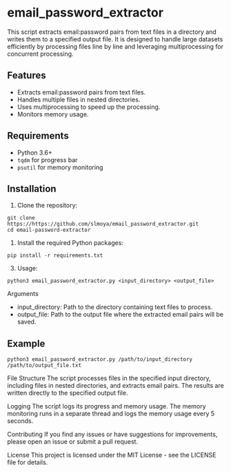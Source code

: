 # email_password_extractor

This script extracts email:password pairs from text files in a directory and writes them to a specified output file. It is designed to handle large datasets efficiently by processing files line by line and leveraging multiprocessing for concurrent processing.

## Features

- Extracts email:password pairs from text files.
- Handles multiple files in nested directories.
- Uses multiprocessing to speed up the processing.
- Monitors memory usage.

## Requirements

- Python 3.6+
- `tqdm` for progress bar
- `psutil` for memory monitoring

## Installation

1. Clone the repository:
```
git clone https://https://github.com/slmoya/email_password_extractor.git
cd email-password-extractor
```

1. Install the required Python packages:
```
pip install -r requirements.txt
```

3. Usage:
```
python3 email_password_extractor.py <input_directory> <output_file>
```

Arguments
- input_directory: Path to the directory containing text files to process.
- output_file: Path to the output file where the extracted email pairs will be saved.

## Example
```
python3 email_password_extractor.py /path/to/input_directory /path/to/output_file.txt

```

File Structure
The script processes files in the specified input directory, including files in nested directories, and extracts email
pairs. The results are written directly to the specified output file.

Logging
The script logs its progress and memory usage. The memory monitoring runs in a separate thread and logs the memory usage every 5 seconds.

Contributing
If you find any issues or have suggestions for improvements, please open an issue or submit a pull request.

License
This project is licensed under the MIT License - see the LICENSE file for details.
